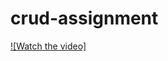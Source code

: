 # crud-assignment

[![Watch the video]](https://github.com/rayehizoba/crud-assignment/blob/main/demo.mov)